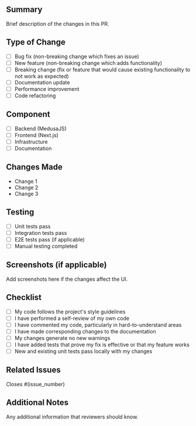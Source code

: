 ## Summary
Brief description of the changes in this PR.

## Type of Change
- [ ] Bug fix (non-breaking change which fixes an issue)
- [ ] New feature (non-breaking change which adds functionality)
- [ ] Breaking change (fix or feature that would cause existing functionality to not work as expected)
- [ ] Documentation update
- [ ] Performance improvement
- [ ] Code refactoring

## Component
- [ ] Backend (MedusaJS)
- [ ] Frontend (Next.js)
- [ ] Infrastructure
- [ ] Documentation

## Changes Made
- Change 1
- Change 2
- Change 3

## Testing
- [ ] Unit tests pass
- [ ] Integration tests pass
- [ ] E2E tests pass (if applicable)
- [ ] Manual testing completed

## Screenshots (if applicable)
Add screenshots here if the changes affect the UI.

## Checklist
- [ ] My code follows the project's style guidelines
- [ ] I have performed a self-review of my own code
- [ ] I have commented my code, particularly in hard-to-understand areas
- [ ] I have made corresponding changes to the documentation
- [ ] My changes generate no new warnings
- [ ] I have added tests that prove my fix is effective or that my feature works
- [ ] New and existing unit tests pass locally with my changes

## Related Issues
Closes #(issue_number)

## Additional Notes
Any additional information that reviewers should know.
